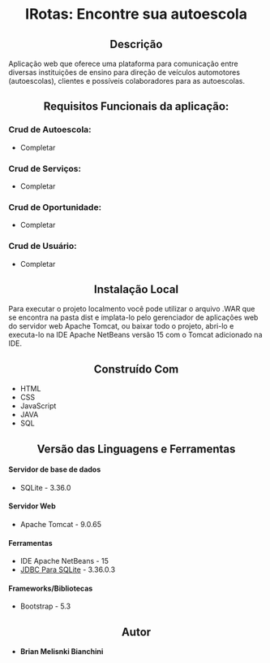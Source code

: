 <h1 align="center"> IRotas: Encontre sua autoescola </h1>

<h2 align="center"> Descrição </h2>

Aplicação web que oferece uma plataforma para comunicação entre diversas instituições de ensino para direção de veículos automotores (autoescolas), clientes e possíveis colaboradores para as autoescolas.

<h2 align="center"> Requisitos Funcionais da aplicação: </h2>

### Crud de Autoescola:

* Completar

### Crud de Serviços:

* Completar

### Crud de Oportunidade:

* Completar

### Crud de Usuário:

* Completar

<h2 align="center"> Instalação Local </h2>

Para executar o projeto localmento você pode utilizar o arquivo .WAR que se encontra na pasta dist e implata-lo pelo gerenciador de aplicações web do servidor web Apache Tomcat, ou baixar todo o projeto, abri-lo e executa-lo na IDE Apache NetBeans versão 15 com o Tomcat adicionado na IDE.

<h2 align="center"> Construído Com </h2>

* HTML
* CSS
* JavaScript
* JAVA
* SQL

<h2 align="center"> Versão das Linguagens e Ferramentas

#### Servidor de base de dados

* SQLite - 3.36.0

#### Servidor Web

* Apache Tomcat - 9.0.65

#### Ferramentas

* IDE Apache NetBeans - 15
* [JDBC Para SQLite](https://github.com/xerial/sqlite-jdbc/releases) - 3.36.0.3

#### Frameworks/Bibliotecas
* Bootstrap - 5.3

<h2 align="center"> Autor </h2>

* **Brian Melisnki Bianchini**
